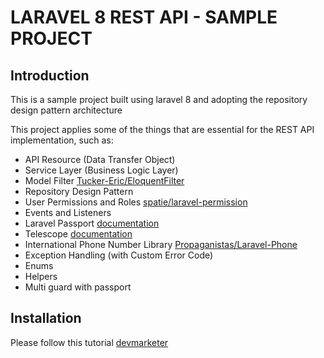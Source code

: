 
# LARAVEL 8 REST API - SAMPLE PROJECT

## Introduction

This is a sample project built using laravel 8 and adopting the repository design pattern architecture

This project applies some of the things that are essential for the REST API implementation, such as:

- API Resource (Data Transfer Object)
- Service Layer (Business Logic Layer)
- Model Filter [Tucker-Eric/EloquentFilter](https://github.com/Tucker-Eric/EloquentFilter)
- Repository Design Pattern
- User Permissions and Roles [spatie/laravel-permission](https://github.com/spatie/laravel-permission)
- Events and Listeners
- Laravel Passport [documentation](https://laravel.com/docs/8.x/passport)
- Telescope [documentation](https://laravel.com/docs/8.x/telescope)
- International Phone Number Library [Propaganistas/Laravel-Phone](https://github.com/Propaganistas/Laravel-Phone)
- Exception Handling (with Custom Error Code)
- Enums
- Helpers
- Multi guard with passport

## Installation

Please follow this tutorial [devmarketer](https://devmarketer.io/learn/setup-laravel-project-cloned-github-com/)
